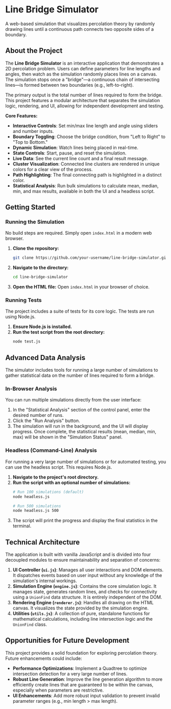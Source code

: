 # Line Bridge Simulator

A web-based simulation that visualizes percolation theory by randomly drawing lines until a continuous path connects two opposite sides of a boundary.

## About the Project

The **Line Bridge Simulator** is an interactive application that demonstrates a 2D percolation problem. Users can define parameters for line lengths and angles, then watch as the simulation randomly places lines on a canvas. The simulation stops once a "bridge"—a continuous chain of intersecting lines—is formed between two boundaries (e.g., left-to-right).

The primary output is the total number of lines required to form the bridge. This project features a modular architecture that separates the simulation logic, rendering, and UI, allowing for independent development and testing.

**Core Features:**
*   **Interactive Controls**: Set min/max line length and angle using sliders and number inputs.
*   **Boundary Toggling**: Choose the bridge condition, from "Left to Right" to "Top to Bottom."
*   **Dynamic Simulation**: Watch lines being placed in real-time.
*   **State Controls**: Start, pause, and reset the simulation.
*   **Live Data**: See the current line count and a final result message.
*   **Cluster Visualization**: Connected line clusters are rendered in unique colors for a clear view of the process.
*   **Path Highlighting**: The final connecting path is highlighted in a distinct color.
*   **Statistical Analysis**: Run bulk simulations to calculate mean, median, min, and max results, available in both the UI and a headless script.

## Getting Started

### Running the Simulation
No build steps are required. Simply open `index.html` in a modern web browser.

1.  **Clone the repository:**
    ```bash
    git clone https://github.com/your-username/line-bridge-simulator.git
    ```
2.  **Navigate to the directory:**
    ```bash
    cd line-bridge-simulator
    ```
3.  **Open the HTML file:**
    Open `index.html` in your browser of choice.

### Running Tests
The project includes a suite of tests for its core logic. The tests are run using Node.js.

1.  **Ensure Node.js is installed.**
2.  **Run the test script from the root directory:**
    ```bash
    node test.js
    ```

## Advanced Data Analysis

The simulator includes tools for running a large number of simulations to gather statistical data on the number of lines required to form a bridge.

### In-Browser Analysis
You can run multiple simulations directly from the user interface:
1.  In the "Statistical Analysis" section of the control panel, enter the desired number of runs.
2.  Click the "Run Analysis" button.
3.  The simulation will run in the background, and the UI will display progress. Once complete, the statistical results (mean, median, min, max) will be shown in the "Simulation Status" panel.

### Headless (Command-Line) Analysis
For running a very large number of simulations or for automated testing, you can use the headless script. This requires Node.js.

1.  **Navigate to the project's root directory.**
2.  **Run the script with an optional number of simulations:**
    ```bash
    # Run 100 simulations (default)
    node headless.js

    # Run 500 simulations
    node headless.js 500
    ```
3.  The script will print the progress and display the final statistics in the terminal.

## Technical Architecture

The application is built with vanilla JavaScript and is divided into four decoupled modules to ensure maintainability and separation of concerns:

1.  **UI Controller (`ui.js`)**: Manages all user interactions and DOM elements. It dispatches events based on user input without any knowledge of the simulation's internal workings.
2.  **Simulation Engine (`engine.js`)**: Contains the core simulation logic. It manages state, generates random lines, and checks for connectivity using a `UnionFind` data structure. It is entirely independent of the DOM.
3.  **Rendering Engine (`renderer.js`)**: Handles all drawing on the HTML canvas. It visualizes the state provided by the simulation engine.
4.  **Utilities (`utils.js`)**: A collection of pure, standalone functions for mathematical calculations, including line intersection logic and the `UnionFind` class.

## Opportunities for Future Development

This project provides a solid foundation for exploring percolation theory. Future enhancements could include:

*   **Performance Optimizations**: Implement a Quadtree to optimize intersection detection for a very large number of lines.
*   **Robust Line Generation**: Improve the line generation algorithm to more efficiently create lines that are guaranteed to be within the canvas, especially when parameters are restrictive.
*   **UI Enhancements**: Add more robust input validation to prevent invalid parameter ranges (e.g., min length > max length).